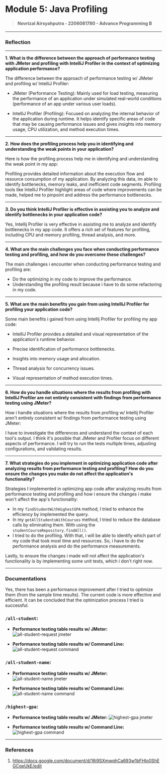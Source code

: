 # Module 5: Java Profiling

> #### Novrizal Airsyahputra - 2206081780 - Advance Programming B

---

### Reflection

---

**1. What is the difference between the approach of performance testing with JMeter and profiling with IntelliJ Profiler in the context of optimizing application performance?**

The difference between the approach of performance testing w/ JMeter and profiling w/ IntelliJ Profiler:

- JMeter (Performance Testing): Mainly used for load testing, measuring the performance of an application under simulated real-world conditions (performance of an app under various user loads).

- IntelliJ Profiler (Profiling): Focused on analyzing the internal behavior of the application during runtime. It helps identify specific areas of code that may be causing performance issues and gives insights into memory usage, CPU utilization, and method execution times.

---

**2. How does the profiling process help you in identifying and understanding the weak points in your application?**

Here is how the profiling process help me in identifying and understanding the weak point in my app:

Profiling provides detailed information about the execution flow and resource consumption of my application.
By analyzing this data, im able to identify bottlenecks, memory leaks, and inefficient code segments.
Profiling tools like IntelliJ Profiler highlight areas of code where improvements can be made,
helped me to pinpoint and address the performance bottlenecks.

---

**3. Do you think IntelliJ Profiler is effective in assisting you to analyze and identify bottlenecks in your application code?**

Yes, Intellij Profiler is very effective in assisting me to analyze and identify bottlenecks in my app code.
It offers a rich set of features for profiling, including CPU and memory profiling, thread analysis, and more.

---

**4. What are the main challenges you face when conducting performance testing and profiling, and how do you overcome these challenges?**

The main challenges i encounter when conducting performance testing and profiling are:

- Do the optimizing in my code to improve the performance.
- Understanding the profiling result because i have to do some refactoring in my code.

---

**5. What are the main benefits you gain from using IntelliJ Profiler for profiling your application code?**

Some main benefits i gained from using Intellij Profiler for profiling my app code:

- IntelliJ Profiler provides a detailed and visual representation of the application's runtime behavior.

- Precise identification of performance bottlenecks.

- Insights into memory usage and allocation.

- Thread analysis for concurrency issues.

- Visual representation of method execution times.

---

**6. How do you handle situations where the results from profiling with IntelliJ Profiler are not entirely consistent with findings from performance testing using JMeter?**

How i handle situations where the results from profiling w/ Intellij Profiler aren't entirely consistent w/ findings from performance testing using JMeter:

I have to investigate the differences and understand the context of each tool's output.
I think it's possible that JMeter and Profiler focus on different aspects of performance.
I will try to run the tests multiple times, adjusting configurations, and validating results.

---

**7. What strategies do you implement in optimizing application code after analyzing results from performance testing and profiling? How do you ensure the changes you make do not affect the application's functionality?**

Strategies I implemented in optimizing app code after analyzing results from performance testing and profiling and how i ensure the changes i make won't affect the app's functionality:

- In my `findStudentWithHighestGPA` method, I tried to enhance the efficiency by implemented the query.
- In my `getAllStudentsWithCourses` method, I tried to reduce the database calls by eliminating them. With using the `studentCourseRepository.findAll()`.
- I tried to do the profiling. With that, i will be able to identify which part of my code that took most time and resources. So, i have to do the performance analysis and do the performance measurements.

Lastly, to ensure the changes i made will not affect the application's functionality is by implementing some unit tests, which i don't right now.

---

### Documentations

Yes, there has been a performance improvement after I tried to optimize them (from the sample time results).
The current code is more effective and efficient.
It can be concluded that the optimization process I tried is successful.

### `/all-student`:
- **Performance testing table results w/ JMeter:**
  ![all-student-request jmeter](https://cdn.discordapp.com/attachments/1111642397248598067/1217426056131248188/before_all_student_request1.png?ex=6603fb5e&is=65f1865e&hm=671e0bdf60ede2f6bfb1ed5a052aaae34c74f9d0f78661ab1e300557cfa822c7&)

- **Performance testing table results w/ Command Line:**
  ![all-student-request command](https://cdn.discordapp.com/attachments/1111642397248598067/1217426056890421288/result1.png?ex=6603fb5e&is=65f1865e&hm=87c2dec0efd59eb9e5284a1c4ac16c2d1b01b2a3554e720ed809a5f51cb6b3fd&)


### `/all-student-name`:
- **Performance testing table results w/ JMeter:**
  ![all-student-name jmeter](https://cdn.discordapp.com/attachments/1111642397248598067/1217426055556632666/before_all_student_name2.png?ex=6603fb5e&is=65f1865e&hm=78d2948defc1331309e9548dce5f8685e8ae8f5d020a9cf16b74d195815414ec&)

- **Performance testing table results w/ Command Line:**
  ![all-student-name command](https://cdn.discordapp.com/attachments/1111642397248598067/1217426057158852608/result2.png?ex=6603fb5e&is=65f1865e&hm=44a63d49ce44d033d2572531e404279c4d2b7e078dfa838354c992cd35cf1a3a&)


### `/highest-gpa`:
- **Performance testing table results w/ JMeter:**
  ![highest-gpa jmeter](https://cdn.discordapp.com/attachments/1111642397248598067/1217426056584368240/before_highest_gpa3.png?ex=6603fb5e&is=65f1865e&hm=3f5afe5d2e5671835a2f3970cecf12f552a1dd3a8e22177951c4d6f8381d96d3&)

- **Performance testing table results w/ Command Line:**
  ![highest-gpa command](https://cdn.discordapp.com/attachments/1111642397248598067/1217426057414840360/result3.png?ex=6603fb5e&is=65f1865e&hm=debb279dfb2ec65011eac0b58392b971a3ace5f17858f857ac623c2ac9756c6b&)

---

### References
1. https://docs.google.com/document/d/16j9SXmwqhCa693w1bFHIo0ShEGCgeUkE/edit
